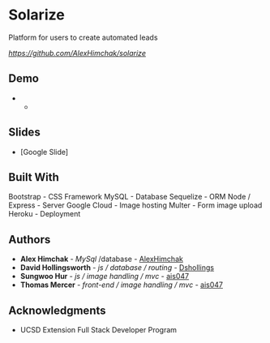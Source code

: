 # Solarize

Platform for users to create automated leads

*https://github.com/AlexHimchak/solarize*

## Demo

* *

## Slides

* [Google Slide]

## Built With
Bootstrap - CSS Framework
MySQL - Database
Sequelize - ORM
Node / Express - Server
Google Cloud - Image hosting
Multer - Form image upload
Heroku - Deployment

## Authors

* **Alex Himchak** - *MySql* /database  - [AlexHimchak](https://github.com/AlexHimchak)
* **David Hollingsworth** - *js / database / routing* - [Dshollings](https://github.com/Dshollings)
* **Sungwoo Hur** - *js / image handling / mvc* - [ais047](https://github.com/ais047)
* **Thomas Mercer** - *front-end / image handling / mvc* - [ais047](https://github.com/ais047)



## Acknowledgments

* UCSD Extension Full Stack Developer Program 